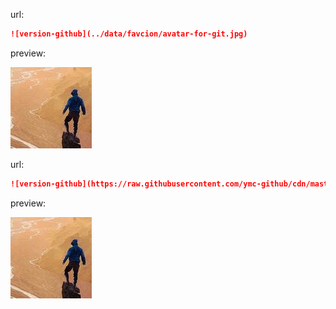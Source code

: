 url:
```md
![version-github](../data/favcion/avatar-for-git.jpg)
```
preview:

![version-github](../data/favcion/avatar-for-git.jpg)


url:
```md
![version-github](https://raw.githubusercontent.com/ymc-github/cdn/master/data/favcion/avatar-for-git.jpg)
```
preview:

![version-github](https://raw.githubusercontent.com/ymc-github/cdn/master/data/favcion/avatar-for-git.jpg)